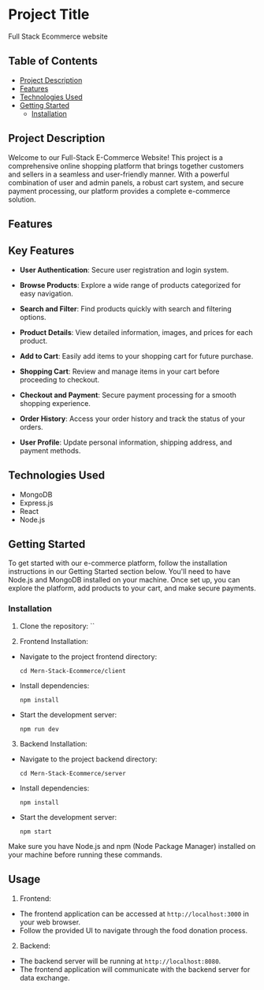 # Project Title

Full Stack Ecommerce website

## Table of Contents

- [Project Description](#project-description)
- [Features](#features)
- [Technologies Used](#technologies-used)
- [Getting Started](#getting-started)
  - [Installation](#installation)

## Project Description

Welcome to our Full-Stack E-Commerce Website! This project is a comprehensive online shopping platform that brings together customers and sellers in a seamless and user-friendly manner. With a powerful combination of user and admin panels, a robust cart system, and secure payment processing, our platform provides a complete e-commerce solution.

## Features

## Key Features

- **User Authentication**: Secure user registration and login system.

- **Browse Products**: Explore a wide range of products categorized for easy navigation.

- **Search and Filter**: Find products quickly with search and filtering options.

- **Product Details**: View detailed information, images, and prices for each product.

- **Add to Cart**: Easily add items to your shopping cart for future purchase.

- **Shopping Cart**: Review and manage items in your cart before proceeding to checkout.

- **Checkout and Payment**: Secure payment processing for a smooth shopping experience.

- **Order History**: Access your order history and track the status of your orders.

- **User Profile**: Update personal information, shipping address, and payment methods.


## Technologies Used

- MongoDB
- Express.js
- React
- Node.js

## Getting Started

To get started with our e-commerce platform, follow the installation instructions in our Getting Started section below. You'll need to have Node.js and MongoDB installed on your machine. Once set up, you can explore the platform, add products to your cart, and make secure payments.


### Installation

1. Clone the repository: ``

2. Frontend Installation:
- Navigate to the project frontend directory:
  ```
  cd Mern-Stack-Ecommerce/client
  ```
- Install dependencies:
  ```
  npm install
  ```
- Start the development server:
  ```
  npm run dev
  ```
3. Backend Installation:
- Navigate to the project backend directory:
  ```
  cd Mern-Stack-Ecommerce/server
  ```
- Install dependencies:
  ```
  npm install
  ```
- Start the development server:
  ```
  npm start
  ```

Make sure you have Node.js and npm (Node Package Manager) installed on your machine before running these commands.

## Usage

1. Frontend:
- The frontend application can be accessed at `http://localhost:3000` in your web browser.
- Follow the provided UI to navigate through the food donation process.

2. Backend:
- The backend server will be running at `http://localhost:8080`.
- The frontend application will communicate with the backend server for data exchange.
